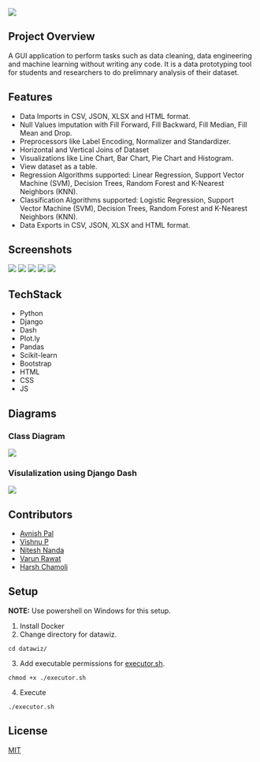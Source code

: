   
<img src='images/banner.png'>

## Project Overview
A GUI application to perform tasks such as data cleaning, data engineering and machine learning without writing any code.
It is a data prototyping tool for students and researchers to do prelimnary analysis of their dataset.

## Features
* Data Imports in CSV, JSON, XLSX and HTML format.
* Null Values imputation with Fill Forward, Fill Backward, Fill Median, Fill Mean and Drop.
* Preprocessors like Label Encoding, Normalizer and Standardizer.
* Horizontal and Vertical Joins of Dataset
* Visualizations like Line Chart, Bar Chart, Pie Chart and Histogram.
* View dataset as a table.
* Regression Algorithms supported: Linear Regression, Support Vector Machine (SVM), Decision Trees, Random Forest and K-Nearest Neighbors (KNN).
* Classification Algorithms supported: Logistic Regression, Support Vector Machine (SVM), Decision Trees, Random Forest and K-Nearest Neighbors (KNN).
* Data Exports in CSV, JSON, XLSX and HTML format.

## Screenshots
<img src='images/sc1.png'>
<img src='images/sc2.png'>
<img src='images/sc3.png'>
<img src='images/sc4.png'>
<img src='images/sc5.png'>

## TechStack
* Python
* Django
* Dash
* Plot.ly
* Pandas
* Scikit-learn
* Bootstrap
* HTML
* CSS
* JS

## Diagrams
### Class Diagram
<img src='images/cd.png'>

### Visulalization using Django Dash
<img src='images/ddvz.png'>

## Contributors
* [Avnish Pal](www.github.com/bovem)
* [Vishnu P](https://github.com/vishnu0179)
* [Nitesh Nanda](https://github.com/niteshnanda02)
* [Varun Rawat]()
* [Harsh Chamoli]()

## Setup
**NOTE:** Use powershell on Windows for this setup.

1. Install Docker
2. Change directory for datawiz.
```
cd datawiz/
```
3. Add executable permissions for [executor.sh](./datawiz/executor.sh).  
```
chmod +x ./executor.sh
```
4. Execute
```
./executor.sh
```
## License
[MIT](LICENSE)